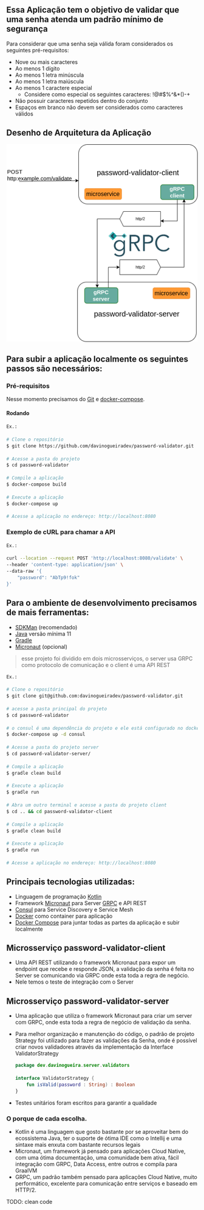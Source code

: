 ## Essa Aplicação tem o objetivo de validar que uma senha atenda um padrão mínimo de segurança

Para considerar que uma senha seja válida foram considerados os seguintes pré-requisitos:

- Nove ou mais caracteres
- Ao menos 1 dígito
- Ao menos 1 letra minúscula
- Ao menos 1 letra maiúscula
- Ao menos 1 caractere especial
  - Considere como especial os seguintes caracteres: !@#$%^&*()-+
- Não possuir caracteres repetidos dentro do conjunto
- Espaços em branco não devem ser considerados como caracteres válidos

## Desenho de Arquitetura da Aplicação

![arquitetura](https://github.com/davisnog/password-validator/blob/main/img/password_validator.png?raw=true "Arquitetura macro")


## Para subir a aplicação localmente os seguintes passos são necessários:  

### Pré-requisitos

Nesse momento precisamos do [Git](https://git-scm.com) e [docker-compose](https://docs.docker.com/compose/install).

#### Rodando

```bash
Ex.:

# Clone o repositório
$ git clone https://github.com/davinogueiradev/password-validator.git

# Acesse a pasta do projeto
$ cd password-validator

# Compile a aplicação
$ docker-compose build

# Execute a aplicação
$ docker-compose up

# Acesse a aplicação no endereço: http://localhost:8080
```
### Exemplo de cURL para chamar a API

```bash
Ex.:

curl --location --request POST 'http://localhost:8080/validate' \
--header 'content-type: application/json' \
--data-raw '{
    "password": "AbTp9!fok"
}'

```

## Para o ambiente de desenvolvimento precisamos de mais ferramentas:

- [SDKMan](https://sdkman.io/install) (recomendado)
- [Java](https://sdkman.io/jdks#AdoptOpenJDK) versão mínima 11
- [Gradle](https://sdkman.io/sdks#gradle)
- [Micronaut](https://sdkman.io/sdks#micronaut) (opcional)

> esse projeto foi dividido em dois microsserviços, o server usa GRPC como protocolo de comunicação e o client é uma API REST

```bash
Ex.:

# Clone o repositório
$ git clone git@github.com:davinogueiradev/password-validator.git

# acesse a pasta principal do projeto
$ cd password-validator

# o consul é uma dependência do projeto e ele está configurado no docker-compose
$ docker-compose up -d consul

# Acesse a pasta do projeto server
$ cd password-validator-server/

# Compile a aplicação
$ gradle clean build

# Execute a aplicação
$ gradle run

# Abra um outro terminal e acesse a pasta do projeto client
$ cd .. && cd password-validator-client

# Compile a aplicação
$ gradle clean build

# Execute a aplicação
$ gradle run

# Acesse a aplicação no endereço: http://localhost:8080
```

## Principais tecnologias utilizadas:
 - Linguagem de programação [Kotlin](https://kotlinlang.org/)
 - Framework [Micronaut](https://micronaut.io/) para Server [GRPC](https://grpc.io/) e API REST
 - [Consul](https://www.consul.io/) para Service Discovery e Service Mesh
 - [Docker](https://docs.docker.com/get-docker/) como container para aplicação
 - [Docker Compose](https://docs.docker.com/compose/install/) para juntar todas as partes da aplicação e subir localmente

 ## Microsserviço password-validator-client

 - Uma API REST utilizando o framework Micronaut para expor um endpoint que recebe e responde JSON, a validação da senha é feita no Server se comunicando via GRPC onde esta toda a regra de negócio.
 - Nele temos o teste de integração com o Server


 ## Microsserviço password-validator-server

 - Uma aplicação que utiliza o framework Micronaut para criar um server com GRPC, onde esta toda a regra de negócio de validação da senha.
 - Para melhor organização e manutenção do código, o padrão de projeto Strategy foi utilizado para fazer as validações da Senha, onde é possível criar novos validadores através da implementação da Interface ValidatorStrategy
 
    ```kotlin
    package dev.davinogueira.server.validators

    interface ValidatorStrategy {
        fun isValid(password : String) : Boolean
    }
    ```
- Testes unitários foram escritos para garantir a qualidade

### O porque de cada escolha.
- Kotlin é uma linguagem que gosto bastante por se aproveitar bem do ecossistema Java, ter o suporte de ótima IDE como o Intellij e uma sintaxe mais enxuta com bastante recursos legais
- Micronaut, um framework já pensado para aplicações Cloud Native, com uma ótima documentação, uma comunidade bem ativa, fácil integração com GRPC, Data Access, entre outros e compila para GraalVM
- GRPC, um padrão também pensado para aplicações Cloud Native, muito performático, excelente para comunicação entre serviços e baseado em HTTP/2.





TODO: clean code 
